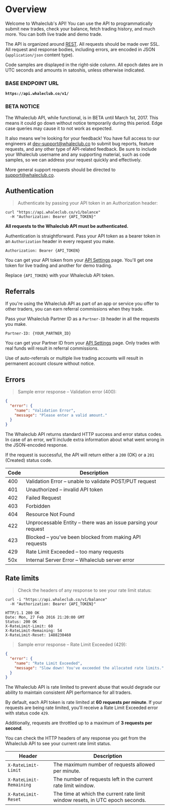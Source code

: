 # Overview

Welcome to Whaleclub's API! You can use the API to programmatically submit new trades, check your balance, fetch trading history, and much more. You can both live trade and demo trade.

The API is organized around [REST](http://en.wikipedia.org/wiki/Representational_State_Transfer). All requests should be made over SSL. All request and response bodies, including errors, are encoded in JSON (`application/json` content type).

Code samples are displayed in the right-side column. All epoch dates are in UTC seconds and amounts in satoshis, unless otherwise indicated.

### BASE ENDPOINT URL

**`https://api.whaleclub.co/v1/`**

### BETA NOTICE

The Whaleclub API, while functional, is in BETA until March 1st, 2017. This means it could go down without notice temporarily during this period. Edge case queries may cause it to not work as expected.

It also means we're looking for your feedback! You have full access to our engineers at [dev-support@whaleclub.co](mailto:dev-support@whaleclub.co) to submit bug reports, feature requests, and any other type of API-related feedback. Be sure to include your Whaleclub username and any supporting material, such as code samples, so we can address your request quickly and effectively.

More general support requests should be directed to [support@whaleclub.co](mailto:support@whaleclub.co).

## Authentication

> Authenticate by passing your API token in an Authorization header:

```shell
curl "https://api.whaleclub.co/v1/balance"
  -H "Authorization: Bearer {API_TOKEN}"
```

**All requests to the Whaleclub API must be authenticated.**

Authentication is straightforward. Pass your API token as a bearer token in an `Authorization` header in every request you make. 

`Authorization: Bearer {API_TOKEN}`

You can get your API token from your [API Settings](https://trade.whaleclub.co/settings/api) page. You'll get one token for live trading and another for demo trading.

<aside class="notice">
Replace <code>{API_TOKEN}</code> with your Whaleclub API token.
</aside>

## Referrals

If you're using the Whaleclub API as part of an app or service you offer to other traders, you can earn referral commissions when they trade.

Pass your Whaleclub Partner ID as a `Partner-ID` header in all the requests you make.

`Partner-ID: {YOUR_PARTNER_ID}`

You can get your Partner ID from your [API Settings](https://trade.whaleclub.co/settings/api) page. Only trades with real funds will result in referral commissions.

<aside class="warning">
Use of auto-referrals or multiple live trading accounts will result in permanent account closure without notice.
</aside>

## Errors

> Sample error response – Validation error (400):

```json
{
  "error": {
    "name": "Validation Error",
    "message": "Please enter a valid amount."
  }
}
```

The Whaleclub API returns standard HTTP success and error status codes. In case of an error, we'll include extra information about what went wrong in the JSON-encoded response.

If the request is successful, the API will return either a `200` (OK) or a `201` (Created) status code. 

Code | Description
---------- | -------
400 | Validation Error – unable to validate POST/PUT request
401 | Unauthorized – invalid API token
402 | Failed Request
403 | Forbidden
404 | Resource Not Found
422 | Unprocessable Entity – there was an issue parsing your request
423 | Blocked – you've been blocked from making API requests
429 | Rate Limit Exceeded – too many requests
50x | Internal Server Error – Whaleclub server error

## Rate limits

> Check the headers of any response to see your rate limit status:

```shell
curl -i "https://api.whaleclub.co/v1/balance"
  -H "Authorization: Bearer {API_TOKEN}"

HTTP/1.1 200 OK
Date: Mon, 27 Feb 2016 21:20:00 GMT
Status: 200 OK
X-RateLimit-Limit: 60
X-RateLimit-Remaining: 54
X-RateLimit-Reset: 1488230460
```

> Sample error response – Rate Limit Exceeded (429):

```json
{
  "error": {
    "name": "Rate Limit Exceeded",
    "message": "Slow down! You've exceeded the allocated rate limits."
  }
}
```

The Whaleclub API is rate limited to prevent abuse that would degrade our ability to maintain consistent API performance for all traders. 

By default, each API token is rate limited at **60 requests per minute**. If your requests are being rate limited, you'll receive a Rate Limit Exceeded error with status code `429`.

Additionally, requests are throttled up to a maximum of **3 requests per second**.

You can check the HTTP headers of any response you get from the Whaleclub API to see your current rate limit status.

Header | Description
---------- | -------
<code>X-RateLimit-Limit</code> | The maximum number of requests allowed per minute.
<code>X-RateLimit-Remaining</code> | The number of requests left in the current rate limit window.
<code>X-RateLimit-Reset</code> | The time at which the current rate limit window resets, in UTC epoch seconds.